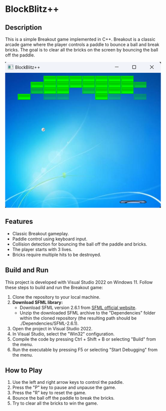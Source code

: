 # BlockBlitz++

## Description

This is a simple Breakout game implemented in C++. Breakout is a classic arcade game where the player controls a paddle to bounce a ball and break bricks. The goal is to clear all the bricks on the screen by bouncing the ball off the paddle.

![Breakout Game Screenshot](./Screenshots/screenshot1.png)


## Features

- Classic Breakout gameplay.
- Paddle control using keyboard input.
- Collision detection for bouncing the ball off the paddle and bricks.
- The player starts with 3 lives.
- Bricks require multiple hits to be destroyed.

## Build and Run

This project is developed with Visual Studio 2022 on Windows 11. Follow these steps to build and run the Breakout game:

1. Clone the repository to your local machine.
2. **Download SFML library:**
   - Download SFML version 2.6.1 from [SFML official website](https://www.sfml-dev.org/download/sfml/2.6.1/).
   - Unzip the downloaded SFML archive to the "Dependencies" folder within the cloned repository (the resulting path should be ./Dependencies/SFML-2.6.1).
3. Open the project in Visual Studio 2022.
4. In Visual Studio, select the "Win32" configuration.
5. Compile the code by pressing Ctrl + Shift + B or selecting "Build" from the menu.
6. Run the executable by pressing F5 or selecting "Start Debugging" from the menu.

## How to Play

1. Use the left and right arrow keys to control the paddle.
2. Press the "P" key to pause and unpause the game.
3. Press the "R" key to reset the game.
4. Bounce the ball off the paddle to break the bricks.
5. Try to clear all the bricks to win the game.
